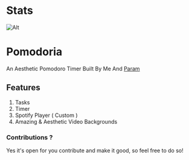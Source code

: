# Stats
![Alt](https://repobeats.axiom.co/api/embed/f4ad51087880e8778f211facd69439a13f01cb79.svg "Repobeats analytics image")

# Pomodoria
An Aesthetic Pomodoro Timer Built By Me And [Param](https://github.com/paramkhodiyar)

## Features
1. Tasks
2. Timer
3. Spotify Player ( Custom )
4. Amazing & Aesthetic Video Backgrounds



### Contributions ?
Yes it's open for you contribute and make it good, so feel free to do so!

